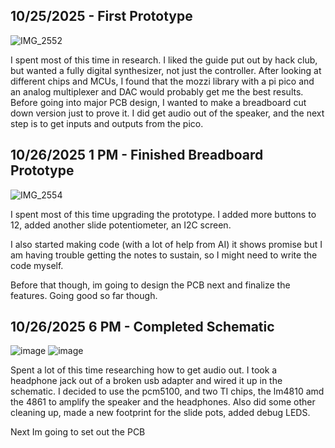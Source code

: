 <!--
  ===================    !!READ THIS NOTICE!!   ====================
  DO NOT edit this file manually. Your changes WILL BE OVERWRITTEN!
  This journal is auto generated and updated by Hack Club Blueprint.
  To edit this file, please edit your journal entries on Blueprint.
  ==================================================================
-->

## 10/25/2025 - First Prototype  

![IMG_2552](https://blueprint.hackclub.com/user-attachments/blobs/proxy/eyJfcmFpbHMiOnsiZGF0YSI6NTUyNiwicHVyIjoiYmxvYl9pZCJ9fQ==--edd1b93a70740099223deb56882091ca5195b20a/IMG_2552.jpg)

I spent most of this time in research. I liked the guide put out by hack club, but wanted a fully digital synthesizer, not just the controller. After looking at different chips and MCUs, I found that the mozzi library with a pi pico and an analog multiplexer and DAC would probably get me the best results. Before going into major PCB design, I wanted to make a breadboard cut down version just to prove it. I did get audio out of the speaker, and the next step is to get inputs and outputs from the pico.  

## 10/26/2025 1 PM - Finished Breadboard Prototype  

![IMG_2554](https://blueprint.hackclub.com/user-attachments/blobs/proxy/eyJfcmFpbHMiOnsiZGF0YSI6NTc1MiwicHVyIjoiYmxvYl9pZCJ9fQ==--2f4a3bb612ee79a16518bc08917ae542b4b4058e/IMG_2554.jpg)

I spent most of this time upgrading the prototype. I added more buttons to 12, added another slide potentiometer, an I2C screen. 

I also started making code (with a lot of help from AI) it shows promise but I am having trouble getting the notes to sustain, so I might need to write the code myself.

Before that though, im going to design the PCB next and finalize the features. Going good so far though.  

## 10/26/2025 6 PM - Completed Schematic  

![image](https://blueprint.hackclub.com/user-attachments/blobs/proxy/eyJfcmFpbHMiOnsiZGF0YSI6NTg0MiwicHVyIjoiYmxvYl9pZCJ9fQ==--453e63ba505ff04dd692a26fb681e5a30af36e81/image.png)
![image](https://blueprint.hackclub.com/user-attachments/blobs/proxy/eyJfcmFpbHMiOnsiZGF0YSI6NTg0MywicHVyIjoiYmxvYl9pZCJ9fQ==--27bb7f8d29f7bde855056bc16e6873e354d97a93/image.png)

Spent a lot of this time researching how to get audio out. I took a headphone jack out of a broken usb adapter and wired it up in the schematic. I decided to use the pcm5100, and two TI chips, the lm4810 amd the 4861 to amplify the speaker and the headphones. Also did some other cleaning up, made a new footprint for the slide pots, added debug LEDS.

Next Im going to set out the PCB
  

